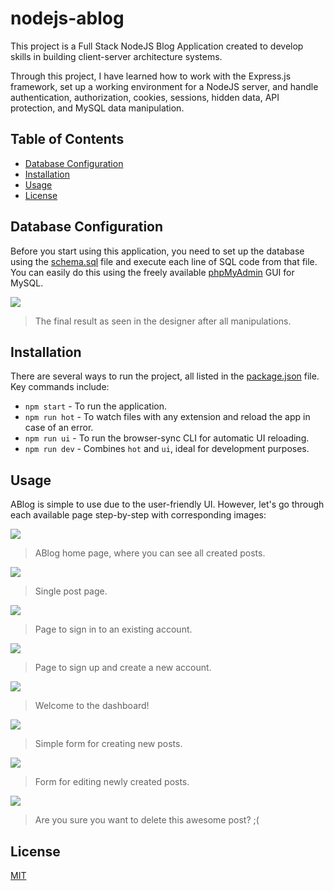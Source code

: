 # nodejs-ablog

This project is a Full Stack NodeJS Blog Application created to develop skills in building client-server architecture systems.

Through this project, I have learned how to work with the Express.js framework, set up a working environment for a NodeJS server, and handle authentication, authorization, cookies, sessions, hidden data, API protection, and MySQL data manipulation.

## Table of Contents

- [Database Configuration](#database-configuration)
- [Installation](#installation)
- [Usage](#usage)
- [License](#license)

## Database Configuration

Before you start using this application, you need to set up the database using the [schema.sql](https://github.com/korichh/nodejs-ablog/blob/main/db/schema.sql) file and execute each line of SQL code from that file. You can easily do this using the freely available [phpMyAdmin](https://en.wikipedia.org/wiki/PhpMyAdmin) GUI for MySQL.

![](https://github.com/korichh/nodejs-ablog/blob/main/images/db-mysql.png?raw=true)
> The final result as seen in the designer after all manipulations.

## Installation

There are several ways to run the project, all listed in the [package.json](https://github.com/korichh/nodejs-ablog/blob/main/package.json) file. Key commands include:

- `npm start` - To run the application.
- `npm run hot` - To watch files with any extension and reload the app in case of an error.
- `npm run ui` - To run the browser-sync CLI for automatic UI reloading.
- `npm run dev` - Combines `hot` and `ui`, ideal for development purposes.

## Usage

ABlog is simple to use due to the user-friendly UI. However, let's go through each available page step-by-step with corresponding images:

![](https://github.com/korichh/nodejs-ablog/blob/main/images/1-home.png?raw=true)
> ABlog home page, where you can see all created posts.

![](https://github.com/korichh/nodejs-ablog/blob/main/images/2-single.png?raw=true)
> Single post page.

![](https://github.com/korichh/nodejs-ablog/blob/main/images/3-signin.png?raw=true)
> Page to sign in to an existing account.

![](https://github.com/korichh/nodejs-ablog/blob/main/images/4-signup.png?raw=true)
> Page to sign up and create a new account.

![](https://github.com/korichh/nodejs-ablog/blob/main/images/5-dashboard.png?raw=true)
> Welcome to the dashboard!

![](https://github.com/korichh/nodejs-ablog/blob/main/images/6-create.png?raw=true)
> Simple form for creating new posts.

![](https://github.com/korichh/nodejs-ablog/blob/main/images/7-edit.png?raw=true)
> Form for editing newly created posts.

![](https://github.com/korichh/nodejs-ablog/blob/main/images/8-delete.png?raw=true)
> Are you sure you want to delete this awesome post? ;(

## License

[MIT](https://github.com/korichh/nodejs-ablog/blob/main/LICENSE)
